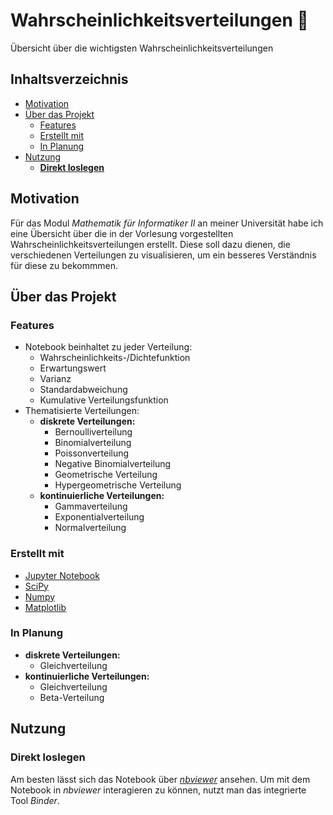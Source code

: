 # Wahrscheinlichkeitsverteilungen :game_die:

Übersicht über die wichtigsten Wahrscheinlichkeitsverteilungen

## Inhaltsverzeichnis

  - [Motivation](#motivation)
  - [Über das Projekt](#über-das-projekt)
    - [Features](#features)
    - [Erstellt mit](#erstellt-mit)
    - [In Planung](#in-plannung)
  - [Nutzung](#nutzung)
    - [**Direkt loslegen**](#direkt-loslegen)

## Motivation

Für das Modul *Mathematik für Informatiker II* an meiner Universität
habe ich eine Übersicht über die in der Vorlesung vorgestellten Wahrscheinlichkeitsverteilungen erstellt. Diese soll dazu dienen, die verschiedenen Verteilungen zu visualisieren, um ein besseres Verständnis für diese zu bekommmen.

## Über das Projekt

### Features

* Notebook beinhaltet zu jeder Verteilung:
  * Wahrscheinlichkeits-/Dichtefunktion
  * Erwartungswert
  * Varianz
  * Standardabweichung
  * Kumulative Verteilungsfunktion
* Thematisierte Verteilungen:
  * **diskrete Verteilungen:**
    * Bernoulliverteilung
    * Binomialverteilung
    * Poissonverteilung
    * Negative Binomialverteilung
    * Geometrische Verteilung
    * Hypergeometrische Verteilung
  * **kontinuierliche Verteilungen:**
    * Gammaverteilung
    * Exponentialverteilung
    * Normalverteilung

### Erstellt mit
* [Jupyter Notebook](https://jupyter.org/)
* [SciPy](https://www.scipy.org/)
* [Numpy](https://numpy.org/)
* [Matplotlib](https://matplotlib.org/)

### In Planung

* **diskrete Verteilungen:**
  * Gleichverteilung
* **kontinuierliche Verteilungen:**
  * Gleichverteilung
  * Beta-Verteilung

## Nutzung

### Direkt loslegen

Am besten lässt sich das Notebook über [*nbviewer*](https://nbviewer.jupyter.org/github/nicokossmann/Wahrscheinlichkeitsverteilungen/blob/main/statistik.ipynb) ansehen.
Um mit dem Notebook in *nbviewer* interagieren zu können, nutzt man das integrierte Tool *Binder*.